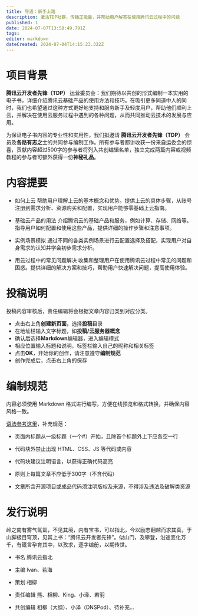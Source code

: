 ```yaml
---
title: 导语：新手上路
description: 激活TDP社群，传播正能量，并帮助用户解答在使用腾讯云过程中的问题
published: 1
date: 2024-07-07T13:58:49.791Z
tags: 
editor: markdown
dateCreated: 2024-07-04T14:15:23.322Z
---
```


# 项目背景

**腾讯云开发者先锋（TDP）** 运营委员会：我们期待以共创的形式编制一本实用的电子书，详细介绍腾讯云基础产品的使用方法和技巧。在吸引更多同道中人的同时，我们也希望通过这种方式更好地支持和服务新手及轻度用户，帮助他们顺利上云，并解决在使用云服务过程中遇到的各种问题，从而共同推动云技术的发展与应用。

为保证电子书内容的专业性和实用性，我们拟邀请 **腾讯云开发者先锋（TDP）** 会员及**各路有志之士**的共同参与编制工作。所有参与者都讲收获一份来自运委会的惊喜，贡献内容超过500字的参与者将列入共创编辑名单，独立完成两篇内容或视频教程的参与者可额外获得一份**神秘礼品**。

# 内容提要

- 如何上云
帮助用户理解上云的基本概念和优势。提供上云的具体步骤，从账号注册到需求分析、资源购买和配置，实现用户能够零基础上云指南。

- 基础云产品的用法
介绍腾讯云的基础产品和服务，例如计算、存储、网络等。指导用户如何配置和使用这些产品，提供详细的操作步骤和注意事项。
- 实例场景模拟
通过不同的各类实例场景进行云配置选择及搭配，实现用户对自身需求的认知并学会初步需求分析。
- 用云过程中的常见问题解决
收集和整理用户在使用腾讯云过程中常见的问题和困惑。提供详细的解决方案和技巧，帮助用户快速解决问题，提高使用体验。

# 投稿说明

投稿内容审核后，责任编辑将会根据文章内容归类到对应分类。

- 点击右上角**创建新页面**，选择**投稿**目录
- 在地址栏输入文字标题，如**投稿/云服务器概念**
- 确认后选择**Markdown**编辑器，进入编辑模式
- 相应位置输入标题和说明，标签栏输入自己的昵称和相关标签
- 点击**OK**，开始你的创作，请注意遵守**编制规范**
- 创作完成后，点击右上角的保存

# 编制规范

内容必须使用 Markdown 格式进行编写，方便在线预览和格式转换，并确保内容风格一致。

[语法参考这里](https://docs.requarks.io/editors/markdown)，补充规范：

- 页面内标题从一级标题（一个#）开始，且除首个标题外上下应各空一行

- 代码块外禁止出现 HTML、CSS、JS 等代码或内容

- 代码块建议注明语言，以获得正确代码高亮

- 原则上每篇文章不应低于300字（不含代码）

- 文章所含开源项目或成品代码须注明版权及来源，不得涉及违法及破解类资源

# 发行说明

岭之南有雾气氤氲，不见其境，内有宝书，可以指北，今以励志翻越而求其真，于山脚极目穹顶，见其上书：“腾讯云开发者先锋”。似山门，及攀登，沿途变化万千，有箴言孕育其中，以孜求，逐字编册，以期传世。

- 书名
腾讯云指北

- 主编
lvan、若海

- 策划
相柳

- 责任编辑
熊、相柳、King、小泽、若羽

- 共创编辑
相柳（大纲）、小泽（DNSPod）、待补充...
